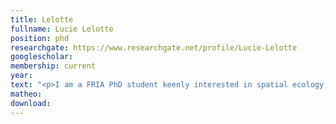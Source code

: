 ```yaml
---
title: Lelotte
fullname: Lucie Lelotte
position: phd
researchgate: https://www.researchgate.net/profile/Lucie-Lelotte
googlescholar:
membership: current
year:
text: "<p>I am a FRIA PhD student keenly interested in spatial ecology, habitat selection and conservation biology. As part of my thesis, I am studying how anthropogenic development and associated landscape changes are affecting reindeer habitat use, movements and demography, in collaboration with <a href='https://scholar.google.no/citations?user=JMC4Q2gAAAAJ&hl=en' target='_blank'>Bram Van Moorter</a> (<a href='https://www.nina.no/english/home' target='_blank'>NINA</a>, Norway).  </p>"
matheo:
download:
---
```


 